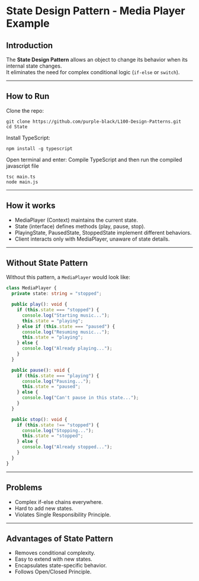# State Design Pattern - Media Player Example

## Introduction
The **State Design Pattern** allows an object to change its behavior when its internal state changes.  
It eliminates the need for complex conditional logic (`if-else` or `switch`).

---

##  How to Run

Clone the repo:

```
git clone https://github.com/purple-black/L100-Design-Patterns.git
cd State
```

Install TypeScript:

```
npm install -g typescript
```

Open terminal and enter:
Compile TypeScript and then run the compiled javascript file

```
tsc main.ts
node main.js
```
---
## How it works

- MediaPlayer (Context) maintains the current state.
- State (interface) defines methods (play, pause, stop).
- PlayingState, PausedState, StoppedState implement different behaviors.
- Client interacts only with MediaPlayer, unaware of state details.

---

## Without State Pattern
Without this pattern, a `MediaPlayer` would look like:

```ts
class MediaPlayer {
  private state: string = "stopped";

  public play(): void {
    if (this.state === "stopped") {
      console.log("Starting music...");
      this.state = "playing";
    } else if (this.state === "paused") {
      console.log("Resuming music...");
      this.state = "playing";
    } else {
      console.log("Already playing...");
    }
  }

  public pause(): void {
    if (this.state === "playing") {
      console.log("Pausing...");
      this.state = "paused";
    } else {
      console.log("Can't pause in this state...");
    }
  }

  public stop(): void {
    if (this.state !== "stopped") {
      console.log("Stopping...");
      this.state = "stopped";
    } else {
      console.log("Already stopped...");
    }
  }
}
```

---

## Problems

- Complex if-else chains everywhere.
- Hard to add new states.
- Violates Single Responsibility Principle.

---
## Advantages of State Pattern

- Removes conditional complexity.
- Easy to extend with new states.
- Encapsulates state-specific behavior.
- Follows Open/Closed Principle.
